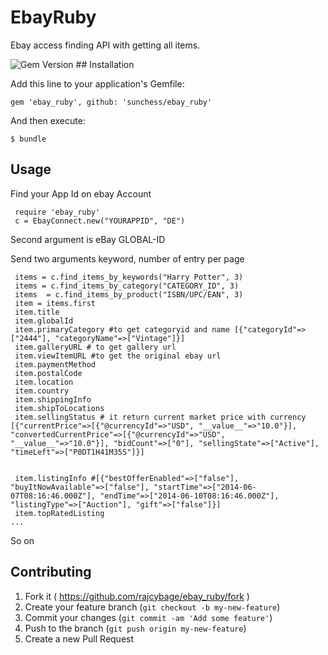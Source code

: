 # EbayRuby

Ebay access finding API with getting all items.

<img src="https://badge.fury.io/rb/ebay_ruby.svg" alt="Gem Version" />
## Installation

Add this line to your application's Gemfile:

    gem 'ebay_ruby', github: 'sunchess/ebay_ruby'

And then execute:

    $ bundle

## Usage

Find your App Id on ebay Account

     require 'ebay_ruby'
     c = EbayConnect.new("YOURAPPID", "DE")

Second argument is eBay GLOBAL-ID

Send two arguments keyword, number of entry per page

     items = c.find_items_by_keywords("Harry Potter", 3)
     items = c.find_items_by_category("CATEGORY_ID", 3)
     items  = c.find_items_by_product("ISBN/UPC/EAN", 3)
     item = items.first
     item.title
     item.globalId
     item.primaryCategory #to get categoryid and name [{"categoryId"=>["2444"], "categoryName"=>["Vintage"]}]
     item.galleryURL # to get gallery url
     item.viewItemURL #to get the original ebay url
     item.paymentMethod
     item.postalCode
     item.location
     item.country
     item.shippingInfo
     item.shipToLocations
     item.sellingStatus # it return current market price with currency [{"currentPrice"=>[{"@currencyId"=>"USD", "__value__"=>"10.0"}], "convertedCurrentPrice"=>[{"@currencyId"=>"USD", "__value__"=>"10.0"}], "bidCount"=>["0"], "sellingState"=>["Active"], "timeLeft"=>["P0DT1H41M35S"]}]


     item.listingInfo #[{"bestOfferEnabled"=>["false"], "buyItNowAvailable"=>["false"], "startTime"=>["2014-06-07T08:16:46.000Z"], "endTime"=>["2014-06-10T08:16:46.000Z"], "listingType"=>["Auction"], "gift"=>["false"]}]
     item.topRatedListing
    ...
   So on



## Contributing

1. Fork it ( https://github.com/rajcybage/ebay_ruby/fork )
2. Create your feature branch (`git checkout -b my-new-feature`)
3. Commit your changes (`git commit -am 'Add some feature'`)
4. Push to the branch (`git push origin my-new-feature`)
5. Create a new Pull Request
